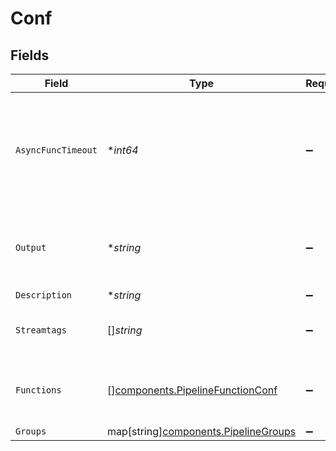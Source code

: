 # Conf


## Fields

| Field                                                                                | Type                                                                                 | Required                                                                             | Description                                                                          |
| ------------------------------------------------------------------------------------ | ------------------------------------------------------------------------------------ | ------------------------------------------------------------------------------------ | ------------------------------------------------------------------------------------ |
| `AsyncFuncTimeout`                                                                   | **int64*                                                                             | :heavy_minus_sign:                                                                   | Time (in ms) to wait for an async function to complete processing of a data item     |
| `Output`                                                                             | **string*                                                                            | :heavy_minus_sign:                                                                   | The output destination for events processed by this Pipeline                         |
| `Description`                                                                        | **string*                                                                            | :heavy_minus_sign:                                                                   | N/A                                                                                  |
| `Streamtags`                                                                         | []*string*                                                                           | :heavy_minus_sign:                                                                   | Tags for filtering and grouping in @{product}                                        |
| `Functions`                                                                          | [][components.PipelineFunctionConf](../../models/components/pipelinefunctionconf.md) | :heavy_minus_sign:                                                                   | List of Functions to pass data through                                               |
| `Groups`                                                                             | map[string][components.PipelineGroups](../../models/components/pipelinegroups.md)    | :heavy_minus_sign:                                                                   | N/A                                                                                  |